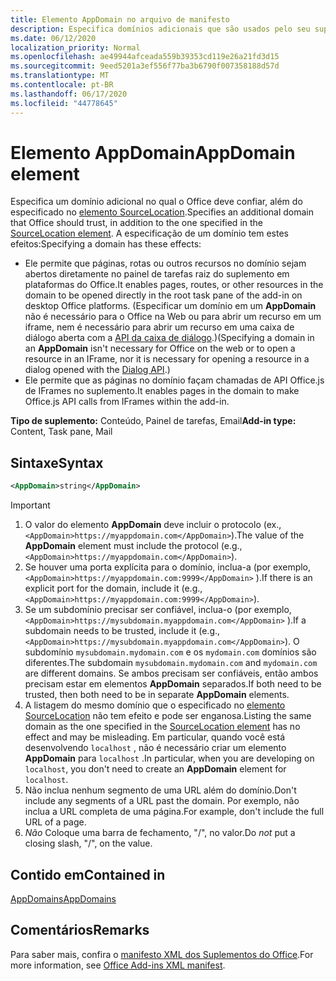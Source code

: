 ```yaml
---
title: Elemento AppDomain no arquivo de manifesto
description: Especifica domínios adicionais que são usados pelo seu suplemento e que deve ser confiável para o Office.
ms.date: 06/12/2020
localization_priority: Normal
ms.openlocfilehash: ae49944afceada559b39353cd119e26a21fd3d15
ms.sourcegitcommit: 9eed5201a3ef556f77ba3b6790f007358188d57d
ms.translationtype: MT
ms.contentlocale: pt-BR
ms.lasthandoff: 06/17/2020
ms.locfileid: "44778645"
---
```

# <a name="appdomain-element"></a><span data-ttu-id="cc6a9-103">Elemento AppDomain</span><span class="sxs-lookup"><span data-stu-id="cc6a9-103">AppDomain element</span></span>

<span data-ttu-id="cc6a9-104">Especifica um domínio adicional no qual o Office deve confiar, além do especificado no [elemento SourceLocation](sourcelocation.md).</span><span class="sxs-lookup"><span data-stu-id="cc6a9-104">Specifies an additional domain that Office should trust, in addition to the one specified in the [SourceLocation element](sourcelocation.md).</span></span> <span data-ttu-id="cc6a9-105">A especificação de um domínio tem estes efeitos:</span><span class="sxs-lookup"><span data-stu-id="cc6a9-105">Specifying a domain has these effects:</span></span>

- <span data-ttu-id="cc6a9-106">Ele permite que páginas, rotas ou outros recursos no domínio sejam abertos diretamente no painel de tarefas raiz do suplemento em plataformas do Office.</span><span class="sxs-lookup"><span data-stu-id="cc6a9-106">It enables pages, routes, or other resources in the domain to be opened directly in the root task pane of the add-in on desktop Office platforms.</span></span> <span data-ttu-id="cc6a9-107">(Especificar um domínio em um **AppDomain** não é necessário para o Office na Web ou para abrir um recurso em um iframe, nem é necessário para abrir um recurso em uma caixa de diálogo aberta com a [API da caixa de diálogo](../../develop/dialog-api-in-office-add-ins.md).)</span><span class="sxs-lookup"><span data-stu-id="cc6a9-107">(Specifying a domain in an **AppDomain** isn't necessary for Office on the web or to open a resource in an IFrame, nor it is necessary for opening a resource in a dialog opened with the [Dialog API](../../develop/dialog-api-in-office-add-ins.md).)</span></span>
- <span data-ttu-id="cc6a9-108">Ele permite que as páginas no domínio façam chamadas de API Office.js de IFrames no suplemento.</span><span class="sxs-lookup"><span data-stu-id="cc6a9-108">It enables pages in the domain to make Office.js API calls from IFrames within the add-in.</span></span>

<span data-ttu-id="cc6a9-109">**Tipo de suplemento:** Conteúdo, Painel de tarefas, Email</span><span class="sxs-lookup"><span data-stu-id="cc6a9-109">**Add-in type:** Content, Task pane, Mail</span></span>

## <a name="syntax"></a><span data-ttu-id="cc6a9-110">Sintaxe</span><span class="sxs-lookup"><span data-stu-id="cc6a9-110">Syntax</span></span>

```XML
<AppDomain>string</AppDomain>
```

> [!IMPORTANT]
> 1. <span data-ttu-id="cc6a9-111">O valor do elemento **AppDomain** deve incluir o protocolo (ex., `<AppDomain>https://myappdomain.com</AppDomain>`).</span><span class="sxs-lookup"><span data-stu-id="cc6a9-111">The value of the **AppDomain** element must include the protocol (e.g., `<AppDomain>https://myappdomain.com</AppDomain>`).</span></span>
> 2. <span data-ttu-id="cc6a9-112">Se houver uma porta explícita para o domínio, inclua-a (por exemplo, `<AppDomain>https://myappdomain.com:9999</AppDomain>` ).</span><span class="sxs-lookup"><span data-stu-id="cc6a9-112">If there is an explicit port for the domain, include it (e.g.,`<AppDomain>https://myappdomain.com:9999</AppDomain>`).</span></span>
> 3. <span data-ttu-id="cc6a9-113">Se um subdomínio precisar ser confiável, inclua-o (por exemplo, `<AppDomain>https://mysubdomain.myappdomain.com</AppDomain>` ).</span><span class="sxs-lookup"><span data-stu-id="cc6a9-113">If a subdomain needs to be trusted, include it (e.g.,`<AppDomain>https://mysubdomain.myappdomain.com</AppDomain>`).</span></span> <span data-ttu-id="cc6a9-114">O subdomínio `mysubdomain.mydomain.com` e os `mydomain.com` domínios são diferentes.</span><span class="sxs-lookup"><span data-stu-id="cc6a9-114">The subdomain `mysubdomain.mydomain.com` and `mydomain.com` are different domains.</span></span> <span data-ttu-id="cc6a9-115">Se ambos precisam ser confiáveis, então ambos precisam estar em elementos **AppDomain** separados.</span><span class="sxs-lookup"><span data-stu-id="cc6a9-115">If both need to be trusted, then both need to be in separate **AppDomain** elements.</span></span>
> 4. <span data-ttu-id="cc6a9-116">A listagem do mesmo domínio que o especificado no [elemento SourceLocation](sourcelocation.md) não tem efeito e pode ser enganosa.</span><span class="sxs-lookup"><span data-stu-id="cc6a9-116">Listing the same domain as the one specified in the [SourceLocation element](sourcelocation.md) has no effect and may be misleading.</span></span> <span data-ttu-id="cc6a9-117">Em particular, quando você está desenvolvendo `localhost` , não é necessário criar um elemento **AppDomain** para `localhost` .</span><span class="sxs-lookup"><span data-stu-id="cc6a9-117">In particular, when you are developing on `localhost`, you don't need to create an **AppDomain** element for `localhost`.</span></span>
> 5. <span data-ttu-id="cc6a9-118">Não inclua nenhum segmento de uma URL além do domínio.</span><span class="sxs-lookup"><span data-stu-id="cc6a9-118">Don't include any segments of a URL past the domain.</span></span> <span data-ttu-id="cc6a9-119">Por exemplo, não inclua a URL completa de uma página.</span><span class="sxs-lookup"><span data-stu-id="cc6a9-119">For example, don't include the full URL of a page.</span></span>
> 6. <span data-ttu-id="cc6a9-120">*Não* Coloque uma barra de fechamento, "/", no valor.</span><span class="sxs-lookup"><span data-stu-id="cc6a9-120">Do *not* put a closing slash, "/", on the value.</span></span>

## <a name="contained-in"></a><span data-ttu-id="cc6a9-121">Contido em</span><span class="sxs-lookup"><span data-stu-id="cc6a9-121">Contained in</span></span>

[<span data-ttu-id="cc6a9-122">AppDomains</span><span class="sxs-lookup"><span data-stu-id="cc6a9-122">AppDomains</span></span>](appdomains.md)

## <a name="remarks"></a><span data-ttu-id="cc6a9-123">Comentários</span><span class="sxs-lookup"><span data-stu-id="cc6a9-123">Remarks</span></span>

<span data-ttu-id="cc6a9-124">Para saber mais, confira o [manifesto XML dos Suplementos do Office](../../develop/add-in-manifests.md).</span><span class="sxs-lookup"><span data-stu-id="cc6a9-124">For more information, see [Office Add-ins XML manifest](../../develop/add-in-manifests.md).</span></span>
